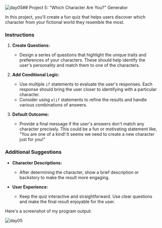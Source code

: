 ![day05](https://github.com/user-attachments/assets/a7f0aaac-bc62-424f-9407-d56e6cf45268)## Project 5: "Which Character Are You?" Generator

In this project, you'll create a fun quiz that helps users discover which character from your fictional world they resemble the most.

### Instructions

1. **Create Questions:**
   - Design a series of questions that highlight the unique traits and preferences of your characters. These should help identify the user's personality and match them to one of the characters.

2. **Add Conditional Logic:**
   - Use multiple `if` statements to evaluate the user's responses. Each response should bring the user closer to identifying with a particular character.
   - Consider using `elif` statements to refine the results and handle various combinations of answers.

3. **Default Outcome:**
   - Provide a final message if the user's answers don't match any character precisely. This could be a fun or motivating statement like, "You are one of a kind! It seems we need to create a new character just for you!"

### Additional Suggestions

- **Character Descriptions:**
  - After determining the character, show a brief description or backstory to make the result more engaging.

- **User Experience:**
  - Keep the quiz interactive and straightforward. Use clear questions and make the final result enjoyable for the user.


Here's a screenshot of my program output:

![day05](https://github.com/user-attachments/assets/57e97660-c13a-4b50-975e-3137f151914a)
